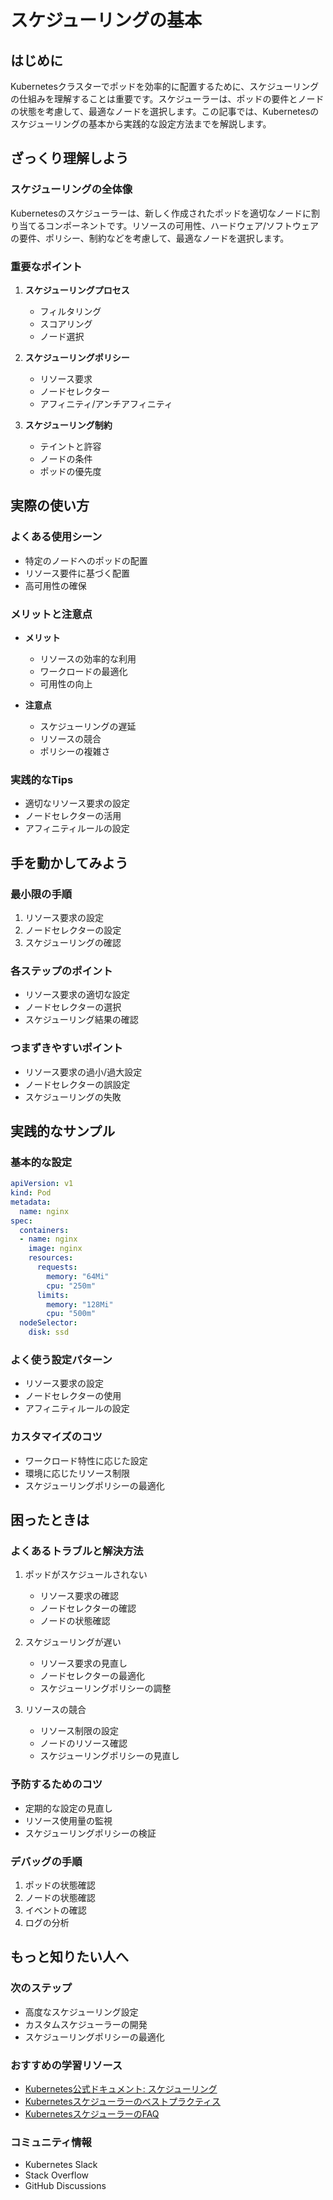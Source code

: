 # スケジューリングの基本

## はじめに
Kubernetesクラスターでポッドを効率的に配置するために、スケジューリングの仕組みを理解することは重要です。スケジューラーは、ポッドの要件とノードの状態を考慮して、最適なノードを選択します。この記事では、Kubernetesのスケジューリングの基本から実践的な設定方法までを解説します。

## ざっくり理解しよう

### スケジューリングの全体像
Kubernetesのスケジューラーは、新しく作成されたポッドを適切なノードに割り当てるコンポーネントです。リソースの可用性、ハードウェア/ソフトウェアの要件、ポリシー、制約などを考慮して、最適なノードを選択します。

### 重要なポイント
1. **スケジューリングプロセス**
   - フィルタリング
   - スコアリング
   - ノード選択

2. **スケジューリングポリシー**
   - リソース要求
   - ノードセレクター
   - アフィニティ/アンチアフィニティ

3. **スケジューリング制約**
   - テイントと許容
   - ノードの条件
   - ポッドの優先度

## 実際の使い方

### よくある使用シーン
- 特定のノードへのポッドの配置
- リソース要件に基づく配置
- 高可用性の確保

### メリットと注意点
- **メリット**
  - リソースの効率的な利用
  - ワークロードの最適化
  - 可用性の向上

- **注意点**
  - スケジューリングの遅延
  - リソースの競合
  - ポリシーの複雑さ

### 実践的なTips
- 適切なリソース要求の設定
- ノードセレクターの活用
- アフィニティルールの設定

## 手を動かしてみよう

### 最小限の手順
1. リソース要求の設定
2. ノードセレクターの設定
3. スケジューリングの確認

### 各ステップのポイント
- リソース要求の適切な設定
- ノードセレクターの選択
- スケジューリング結果の確認

### つまずきやすいポイント
- リソース要求の過小/過大設定
- ノードセレクターの誤設定
- スケジューリングの失敗

## 実践的なサンプル

### 基本的な設定
```yaml
apiVersion: v1
kind: Pod
metadata:
  name: nginx
spec:
  containers:
  - name: nginx
    image: nginx
    resources:
      requests:
        memory: "64Mi"
        cpu: "250m"
      limits:
        memory: "128Mi"
        cpu: "500m"
  nodeSelector:
    disk: ssd
```

### よく使う設定パターン
- リソース要求の設定
- ノードセレクターの使用
- アフィニティルールの設定

### カスタマイズのコツ
- ワークロード特性に応じた設定
- 環境に応じたリソース制限
- スケジューリングポリシーの最適化

## 困ったときは

### よくあるトラブルと解決方法
1. ポッドがスケジュールされない
   - リソース要求の確認
   - ノードセレクターの確認
   - ノードの状態確認

2. スケジューリングが遅い
   - リソース要求の見直し
   - ノードセレクターの最適化
   - スケジューリングポリシーの調整

3. リソースの競合
   - リソース制限の設定
   - ノードのリソース確認
   - スケジューリングポリシーの見直し

### 予防するためのコツ
- 定期的な設定の見直し
- リソース使用量の監視
- スケジューリングポリシーの検証

### デバッグの手順
1. ポッドの状態確認
2. ノードの状態確認
3. イベントの確認
4. ログの分析

## もっと知りたい人へ

### 次のステップ
- 高度なスケジューリング設定
- カスタムスケジューラーの開発
- スケジューリングポリシーの最適化

### おすすめの学習リソース
- [Kubernetes公式ドキュメント: スケジューリング](https://kubernetes.io/docs/concepts/scheduling-eviction/)
- [Kubernetesスケジューラーのベストプラクティス](https://kubernetes.io/docs/concepts/scheduling-eviction/scheduler-perf-tuning/)
- [KubernetesスケジューラーのFAQ](https://kubernetes.io/docs/concepts/scheduling-eviction/scheduler-perf-tuning/#scheduler-performance-tuning)

### コミュニティ情報
- Kubernetes Slack
- Stack Overflow
- GitHub Discussions
